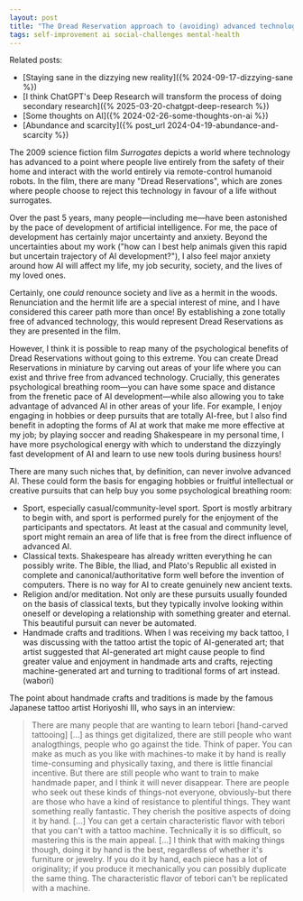 ```yaml
---  
layout: post  
title: "The Dread Reservation approach to (avoiding) advanced technology"  
tags: self-improvement ai social-challenges mental-health  
---  
```


Related posts:  
- [Staying sane in the dizzying new reality]({% 2024-09-17-dizzying-sane %})  
- [I think ChatGPT's Deep Research will transform the process of doing secondary research]({% 2025-03-20-chatgpt-deep-research %})  
- [Some thoughts on AI]({% 2024-02-26-some-thoughts-on-ai %})  
- [Abundance and scarcity]({% post_url 2024-04-19-abundance-and-scarcity %})  

The 2009 science fiction film *Surrogates* depicts a world where technology has advanced to a point where people live entirely from the safety of their home and interact with the world entirely via remote-control humanoid robots. In the film, there are many "Dread Reservations", which are zones where people choose to reject this technology in favour of a life without surrogates.  

Over the past 5 years, many people—including me—have been astonished by the pace of development of artificial intelligence. For me, the pace of development has certainly major uncertainty and anxiety. Beyond the uncertainties about my work ("how can I best help animals given this rapid but uncertain trajectory of AI development?"), I also feel major anxiety around how AI will affect my life, my job security, society, and the lives of my loved ones.  

Certainly, one *could* renounce society and live as a hermit in the woods. Renunciation and the hermit life are a special interest of mine, and I have considered this career path more than once! By establishing a zone totally free of advanced technology, this would represent Dread Reservations as they are presented in the film.  

However, I think it is possible to reap many of the psychological benefits of Dread Reservations without going to this extreme. You can create Dread Reservations in miniature by carving out areas of your life where you can exist and thrive free from advanced technology. Crucially, this generates psychological breathing room—you can have some space and distance from the frenetic pace of AI development—while also allowing you to take advantage of advanced AI in other areas of your life. For example, I enjoy engaging in hobbies or deep pursuits that are totally AI-free, but I also find benefit in adopting the forms of AI at work that make me more effective at my job; by playing soccer and reading Shakespeare in my personal time, I have more psychological energy with which to understand the dizzyingly fast development of AI and learn to use new tools during business hours!  

There are many such niches that, by definition, can never involve advanced AI. These could form the basis for engaging hobbies or fruitful intellectual or creative pursuits that can help buy you some psychological breathing room:  
- Sport, especially casual/community-level sport. Sport is mostly arbitrary to begin with, and sport is performed purely for the enjoyment of the participants and spectators. At least at the casual and community level, sport might remain an area of life that is free from the direct influence of advanced AI.  
- Classical texts. Shakespeare has already written everything he can possibly write. The Bible, the Iliad, and Plato's Republic all existed in complete and canonical/authoritative form well before the invention of computers. There is no way for AI to create genuinely new ancient texts.  
- Religion and/or meditation. Not only are these pursuits usually founded on the basis of classical texts, but they typically involve looking within oneself or developing a relationship with something greater and eternal. This beautiful pursuit can never be automated.  
- Handmade crafts and traditions. When I was receiving my back tattoo, I was discussing with the tattoo artist the topic of AI-generated art; that artist suggested that AI-generated art might cause people to find greater value and enjoyment in handmade arts and crafts, rejecting machine-generated art and turning to traditional forms of art instead. (wabori)  

The point about handmade crafts and traditions is made by the famous Japanese tattoo artist Horiyoshi III, who says in an interview:  
> There are many people that are wanting to learn tebori [hand-carved tattooing] [...] as things get digitalized, there are still people who want analogthings, people who go against the tide. Think of paper. You can make as much as you like with machines-to make it by hand is really time-consuming and physically taxing, and there is little financial incentive. But there are still people who want to train to make handmade paper, and I think it will never disappear. There are people who seek out these kinds of things-not everyone, obviously-but there are those who have a kind of resistance to plentiful things. They want something really fantastic. They cherish the positive aspects of doing it by hand. [...] You can get a certain characteristic flavor with tebori that you can't with a tattoo machine. Technically it is so difficult, so mastering this is the main appeal. [...] I think that with making things though, doing it by hand is the best, regardless of whether it's furniture or jewelry. If you do it by hand, each piece has a lot of originality; if you produce it mechanically you can possibly duplicate the same thing. The characteristic flavor of tebori can't be replicated with a machine.  
